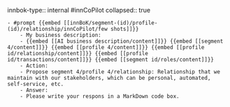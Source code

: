 innbok-type:: internal
#innCoPilot
collapsed:: true

	- #prompt {{embed [[innBoK/segment-(id)/profile-(id)/relationship/innCoPilot/few shots]]}}
		- My business description:
		- {{embed [[AI business description/content]]}} {{embed [[segment 4/content]]}} {{embed [[profile 4/content]]}} {{embed [[profile id/relationship/content]]}} {{embed [[profile id/transactions/content]]}} {{embed [[segment id/roles/content]]}}
		- Action:
		- Propose segment 4/profile 4/relationship: Relationship that we maintain with our stakeholders, which can be personal, automated, self-service, etc.
		- Answer:
		- Please write your respons in a MarkDown code box.